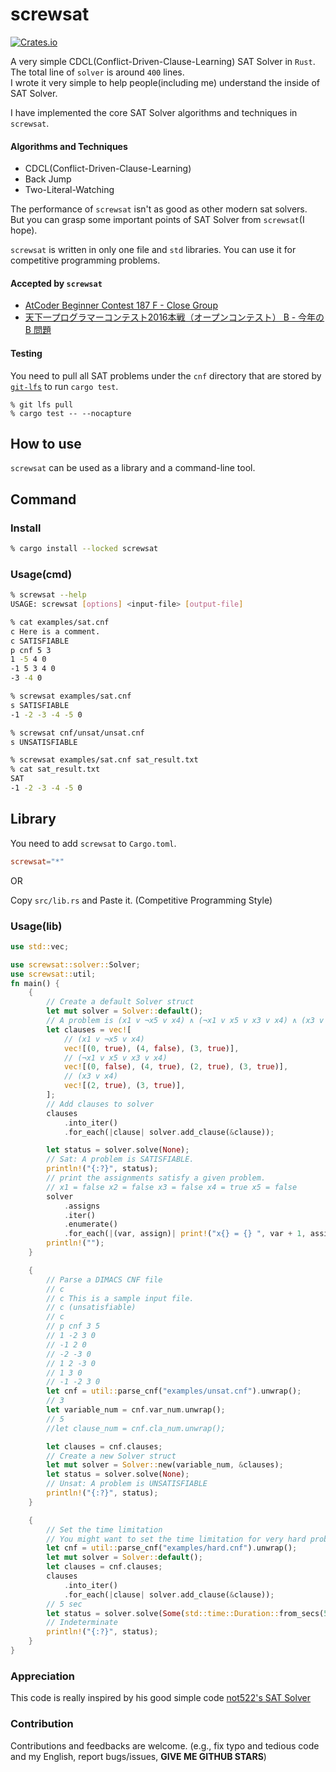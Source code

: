 # screwsat

[![Crates.io](https://img.shields.io/crates/v/screwsat)](https://crates.io/crates/screwsat)

A very simple CDCL(Conflict-Driven-Clause-Learning) SAT Solver in `Rust`. The total line of `solver` is around `400` lines.  
I wrote it very simple to help people(including me) understand the inside of SAT Solver.  


I have implemented the core SAT Solver algorithms and techniques in `screwsat`.  
#### Algorithms and Techniques
- CDCL(Conflict-Driven-Clause-Learning)
- Back Jump
- Two-Literal-Watching

The performance of `screwsat` isn't as good as other modern sat solvers.  
But you can grasp some important points of SAT Solver from `screwsat`(I hope).  


`screwsat` is written in only one file and `std` libraries. You can use it for competitive programming problems.  

#### Accepted by `screwsat`
- [AtCoder Beginner Contest 187 F - Close Group](https://atcoder.jp/contests/abc187/submissions/19235301)
- [天下一プログラマーコンテスト2016本戦（オープンコンテスト） B - 今年の B 問題](https://atcoder.jp/contests/tenka1-2016-final-open/submissions/19375260)


#### Testing

You need to pull all SAT problems under the `cnf` directory that are stored by [`git-lfs`](https://git-lfs.github.com/) to run `cargo test`.

```
% git lfs pull
% cargo test -- --nocapture
```

## How to use

`screwsat` can be used as a library and a command-line tool.

## Command

### Install

```bash
% cargo install --locked screwsat
```

### Usage(cmd)

```bash
% screwsat --help
USAGE: screwsat [options] <input-file> [output-file]

% cat examples/sat.cnf
c Here is a comment.
c SATISFIABLE
p cnf 5 3
1 -5 4 0
-1 5 3 4 0
-3 -4 0

% screwsat examples/sat.cnf
s SATISFIABLE
-1 -2 -3 -4 -5 0

% screwsat cnf/unsat/unsat.cnf
s UNSATISFIABLE

% screwsat examples/sat.cnf sat_result.txt
% cat sat_result.txt
SAT
-1 -2 -3 -4 -5 0

```

## Library

You need to add `screwsat` to `Cargo.toml`.

```toml
screwsat="*"
```

OR

Copy `src/lib.rs` and Paste it. (Competitive Programming Style)

### Usage(lib)

```rust
use std::vec;

use screwsat::solver::Solver;
use screwsat::util;
fn main() {
    {
        // Create a default Solver struct
        let mut solver = Solver::default();
        // A problem is (x1 v ¬x5 v x4) ∧ (¬x1 v x5 v x3 v x4) ∧ (x3 v x4)
        let clauses = vec![
            // (x1 v ¬x5 v x4)
            vec![(0, true), (4, false), (3, true)],
            // (¬x1 v x5 v x3 v x4)
            vec![(0, false), (4, true), (2, true), (3, true)],
            // (x3 v x4)
            vec![(2, true), (3, true)],
        ];
        // Add clauses to solver
        clauses
            .into_iter()
            .for_each(|clause| solver.add_clause(&clause));

        let status = solver.solve(None);
        // Sat: A problem is SATISFIABLE.
        println!("{:?}", status);
        // print the assignments satisfy a given problem.
        // x1 = false x2 = false x3 = false x4 = true x5 = false
        solver
            .assigns
            .iter()
            .enumerate()
            .for_each(|(var, assign)| print!("x{} = {} ", var + 1, assign));
        println!("");
    }

    {
        // Parse a DIMACS CNF file
        // c
        // c This is a sample input file.
        // c (unsatisfiable)
        // c
        // p cnf 3 5
        // 1 -2 3 0
        // -1 2 0
        // -2 -3 0
        // 1 2 -3 0
        // 1 3 0
        // -1 -2 3 0
        let cnf = util::parse_cnf("examples/unsat.cnf").unwrap();
        // 3
        let variable_num = cnf.var_num.unwrap();
        // 5
        //let clause_num = cnf.cla_num.unwrap();

        let clauses = cnf.clauses;
        // Create a new Solver struct
        let mut solver = Solver::new(variable_num, &clauses);
        let status = solver.solve(None);
        // Unsat: A problem is UNSATISFIABLE
        println!("{:?}", status);
    }

    {
        // Set the time limitation
        // You might want to set the time limitation for very hard problem
        let cnf = util::parse_cnf("examples/hard.cnf").unwrap();
        let mut solver = Solver::default();
        let clauses = cnf.clauses;
        clauses
            .into_iter()
            .for_each(|clause| solver.add_clause(&clause));
        // 5 sec
        let status = solver.solve(Some(std::time::Duration::from_secs(5)));
        // Indeterminate
        println!("{:?}", status);
    }
}
```

### Appreciation

This code is really inspired by his good simple code [not522's SAT Solver](https://github.com/not522/CompetitiveProgramming/blob/master/include/math/sat.hpp)

### Contribution
Contributions and feedbacks are welcome. (e.g., fix typo and tedious code and my English, report bugs/issues, **GIVE ME GITHUB STARS**)